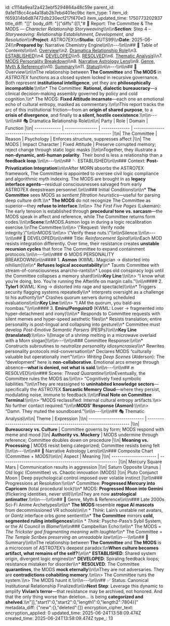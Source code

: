 id: c1114a9ea12a423ebf5294864a48c59e
parent_id: 9a1e118cc4ca4a18ab2b7ebd401ec9bc
item_type: 1
item_id: f659314b6d87472db230ecf217f470e3
item_updated_time: 1750773202937
title_diff: "[]"
body_diff: "[{\"diffs\":[[1,\"# 📘 Report: The Committee & The MODS — *Character Relationship Storyweaving*\\\n\\\n**Section**: Step 4 – *Storyweaving: Relationship Establishment, Development, and Resolution*\\\n**Project**: ASTRO7EX\\\n**Studio**: GUTS99\\\n**Date**: 2025-06-24\\\n**Prepared by**: Narrative Chemistry Engine\\\n\\\n---\\\n\\\n## 📓 Table of Contents\\\n\\\n1. [Overview](#overview)\\\n2. [Dramatica Relationship Role](#dramatica-relationship-role)\\\n3. [ESTABLISHED](#established)\\\n4. [DEVELOPED](#developed)\\\n5. [RESOLVED](#resolved)\\\n6. [Thematic Analysis](#thematic-analysis)\\\n7. [MODS Personality Breakdown](#mods-personality-breakdown)\\\n8. [Narrative Astrology Lens](#narrative-astrology-lens)\\\n9. [Genre, Myth & Reference](#genre-myth--reference)\\\n10. [Summary](#summary)\\\n11. [Status](#status)\\\n\\\n---\\\n\\\n## 🧠 Overview\\\n\\\nThe relationship between **The Committee** and **The MODS** in *ASTRO7EX* functions as a closed system locked in recursive governance. Both represent **institutional intelligence**, yet they are **philosophically incompatible**:\\\n\\\n* The Committee: **Rational, dialectic bureaucracy**—a clinical decision-making assembly governed by policy and cold cognition.\\\n* The MODS: **Fixed Attitude incarnate**—each one an emotional echo of cultural entropy, masked as commentary.\\\n\\\nThis report tracks the arc of this institutional friction—from an **origin of shared purpose**, to a **crisis of divergence**, and finally to **a silent, hostile coexistence**.\\\n\\\n---\\\n\\\n## 🎭 Dramatica Relationship Role\\\n\\\n| Party         | Role             | Domain         | Function                                                            |\\\n| ------------- | ---------------- | -------------- | ------------------------------------------------------------------- |\\\n| The Committee | Reason           | Psychology     | Enforces structure, suppresses affect                               |\\\n| The MODS      | Impact Character | Fixed Attitude | Preserve corrupted memory; reject change through static logic masks |\\\n\\\nTogether, they illustrate a **non-dynamic, anti-human polarity**. Their bond is less a relationship than a **feedback loop**.\\\n\\\n---\\\n\\\n## 🪡 ESTABLISHED\\\n\\\n### Context: **Post-Privatization Integration**\\\n\\\nAfter MORN absorbs the ASTRO7EX framework, The Committee is appointed to oversee civil logic compliance and algorithmic myth indexing. The MODS are brought in as **legacy interface agents**—residual consciousnesses salvaged from early ASTRO7EX deepstream personnel.\\\n\\\n### Initial Conditions\\\n\\\n* **The Committee** sees MODS as *sentient filtration heuristics*—useful for parsing deep culture drift.\\\n* **The MODS** do not recognize The Committee as superior—they **refuse to interface**.\\\n\\\n> *The First Five Pages* (Lukeman): The early tension is established through **procedural tone vs. sarcasm**—the MODS speak in affect and reference, while The Committee returns form codes.\\\n\\\n**Scene**:\\\nMODS.Asmon logs in during a logic recalibration exercise.\\\nThe Committee:\\\n\\\n> \\\"Request: Verify node integrity.\\\"\\\n\\\nMODS:\\\n\\\n> \\\"Verify these nuts.\\\"\\\n\\\nSilence.\\\n\\\n---\\\n\\\n## 🧩 DEVELOPED\\\n\\\n### Title: *Reinforcement Spiral*\\\n\\\nEach MOD resists integration differently. Over time, their resistance creates **unstable recursion cycles** that force The Committee to expand containment protocols.\\\n\\\n---\\\n\\\n### ⚙️ MODS PERSONALITY BREAKDOWN\\\n\\\n#### 1. **Asmon** (KWML: Magician → distorted into nihilism)\\\n\\\n* **Refuses logical accountability**\\\n* Taunts Committee with stream-of-consciousness anarcho-rants\\\n* Loops old conspiracy logs until the Committee collapses a memory shard\\\n\\\n**Key Line**:\\\n\\\n> “I know what you’re doing, bro. You’re running the Afterlife on margin calls.”\\\n\\\n#### 2. **Tyler1** (KWML: King → distorted into rage and spectacle)\\\n\\\n* Triggers security flagging systems repeatedly\\\n* Interprets oversight as a challenge to his authority\\\n* Crashes quorum servers during scheduled evaluations\\\n\\\n**Key Line**:\\\n\\\n> “I AM the quorum, you bald-ass roombas.”\\\n\\\n#### 3. **Emiru/Penguinz0** (KWML: Lover → fragmented into hyper-detachment and irony)\\\n\\\n* Responds to Committee requests with silent memes and hyper-speed aesthetic files\\\n* Resists translation; entire personality is post-lingual and collapsing into gesture\\\n* Committee must develop *Post-Emotive Semantic Parsers* (PESPs)\\\n\\\n**Key Line (translated)**:\\\n\\\n> \\\\[Image of a shrimp melting in a microwave overlaid with a Morn slogan]\\\n\\\n---\\\n\\\n### Committee Response:\\\n\\\n* Constructs subroutines to *neutralize personality idiosyncrasies*\\\n* Rewrites personality protocols mid-conversation\\\n* Declares MODS “culturally valuable but operationally inert”\\\n\\\n> *Writing Deep Scenes* (Alderson): The “development” here is **non-collaborative**. Emotional arcs emerge through absence—**what is denied, not what is said**.\\\n\\\n---\\\n\\\n## 🔚 RESOLVED\\\n\\\n### Scene: *Thread Quarantine*\\\n\\\nEventually, the Committee rules the MODS as:\\\n\\\n> “Cognitively fixed symbolic liabilities.”\\\n\\\nThey are reassigned to **uninhabited knowledge sectors**—specifically the ASTRO7EX **Sarcastic Memory Cloud**—where they persist, modulating noise, immune to feedback.\\\n\\\n**Final Note on Committee Terminal**:\\\n\\\n> “MODS reclassified: Internal cultural entropy artifacts.\\\n> No further contact required.”\\\n\\\n**MODS’ Response (Asmon)**:\\\n\\\n> “Damn. They muted the soundboard.”\\\n\\\n---\\\n\\\n## 🎭 Thematic Analysis\\\n\\\n| Theme                       | Expression                                                            |\\\n| --------------------------- | --------------------------------------------------------------------- |\\\n| **Bureaucracy vs. Culture** | Committee governs by form; MODS respond with meme and mood            |\\\n| **Authority vs. Mockery**   | MODS undermine through reference; Committee doubles down on procedure |\\\n| **Meaning vs. Processing**  | MODS resist being categorized; Committee resists being felt           |\\\n\\\n---\\\n\\\n## 🪬 Narrative Astrology Lens\\\n\\\n### Composite Chart (Committee + MODS)\\\n\\\n| Aspect                 | Meaning                                                   |\\\n| ---------------------- | --------------------------------------------------------- |\\\n| Mercury Square Mars    | Communication results in aggression                       |\\\n| Saturn Opposite Uranus | Old logic (Committee) vs. Chaotic innovation (MODS)       |\\\n| Pluto Conjunct Moon    | Deep psychological control imposed over volatile instinct |\\\n\\\n### Progressions at Resolution:\\\n\\\n* Committee: **Progressed Mercury into Capricorn** (total procedural lock)\\\n* MODS: **Progressed Moon into Gemini** (flickering identities, never still)\\\n\\\nThey are now **astrological antimatter**.\\\n\\\n---\\\n\\\n## 🧬 Genre, Myth & Reference\\\n\\\n### Late 2000s Sci-Fi Anime Archetypes\\\n\\\n* **The MODS** resemble **rogue AI mascots** from decommissioned VR schools\\\n\\\n  * *Think*: Lain’s unstable net avatars, or *Gantz* interface orbs gone sentient\\\n* **The Committee** mirrors **cold, segmented ruling intelligences**\\\n\\\n  * *Think*: Psycho-Pass’s Sybil System, or the AI Council in *Blame!*\\\n\\\n### Campbellian Echo:\\\n\\\n* The MODS = *The Trickster god fragmenting meaning with laughter*\\\n* The Committee = *The Temple Scribes preserving an unreadable law*\\\n\\\n---\\\n\\\n## 🎯 Summary\\\n\\\nThe relationship between **The Committee** and **The MODS** is a microcosm of ASTRO7EX’s deepest paradox:\\\n**When culture becomes artifact, what remains of the self?**\\\n\\\n* **ESTABLISHED**: Shared system origin, divergent logic engines\\\n* **DEVELOPED**: Spiraling feedback loops; resistance mistaken for disorder\\\n* **RESOLVED**: The Committee **quarantines**, the MODS **mock eternally**\\\n\\\nThey are not adversaries. They are **contradictions cohabiting memory**.\\\n\\\n> The Committee runs the system.\\\n> The MODS haunt it.\\\n\\\n---\\\n\\\n## ✅ Status: Canonical Institutional Relationship Finalized\\\n\\\n**Next Step**: Leverage this dynamic to amplify **Vivian’s terror**—that resistance may be archived, not honored. And that the only thing worse than deletion… is being **categorized and shelved**.\\\n\"]],\"start1\":0,\"start2\":0,\"length1\":0,\"length2\":7804}]"
metadata_diff: {"new":{},"deleted":[]}
encryption_cipher_text: 
encryption_applied: 0
updated_time: 2025-06-24T13:58:09.474Z
created_time: 2025-06-24T13:58:09.474Z
type_: 13